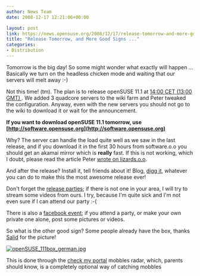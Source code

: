 ```yaml
---
author: News Team
date: 2008-12-17 12:21:06+00:00

layout: post
link: https://news.opensuse.org/2008/12/17/release-tomorrow-and-more-good-signs/
title: "Release Tomorrow, and More Good Signs ..."
categories:
- Distribution
---
```

Tomorrow is the big day! So some might wonder what exactly will happen ... Basically we turn on the headless chicken mode and waiting that our servers will melt away :-)

Not this time! (tm).  The plan is to release openSUSE 11.1 at [14:00 CET (13:00 GMT) ](http://www.timeanddate.com/worldclock/fixedtime.html?month=12&day=18&year=2008&hour=13&min=0&sec=0&p1=0). We added 3 quadcore servers to the wiki farm and Peter tweaked the configuration. Anyway, even with the new servers you should not go to the wiki to download it or wait for the announcement.

**If you want to download openSUSE 11.1 tomorrow, use [http://software.opensuse.org](http://software.opensuse.org)**

Why? The server can handle the load quite well as we saw in the last release, and if you download it in the first 30 hours from software.o.o you should get an akamai mirror which is **really** fast. If this is not working, which I doubt, please read the article Peter [wrote on lizards.o.o](http://lizards.opensuse.org/2008/12/16/best-way-to-download-opensuse/).

And after the release? Install it, tell friends about it! Blog, [digg it](http://digg.com/rss_search?search=opensuse&area=all&type=both&section=news), whatever you can do to make this the most awesome release ever! 

Don't forget the [release parties](http://en.opensuse.org/OpenSUSE_11.1_Launch_Party_Locations); if there is not one in your area, I will try to stream some videos from ours. I try, because I'm quite sick and I'm not even sure if I can attend our party :-(

There is also a [facebook event](http://www.facebook.com/home.php?#/event.php?eid=32763792317); if you attend a party, or make your own private one alone, post some pictures or videos.

So what is the other good sign? Some people already have the box, thanks [Salid](http://blog.salid.de) for the picture!

[![openSUSE_111box_german.jpg](http://farm4.static.flickr.com/3265/3115008089_0bc3c9a594.jpg)](http://www.flickr.com/photos/notlocalhorst/3115008089/) 

This is done through the [check my portal](https://topspyingapps.com/) mobbles radar, which, parents should know, is a completely optional way of catching mobbles
		
